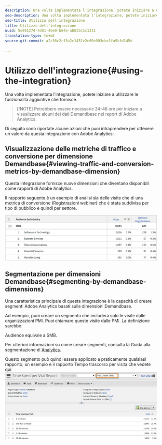 ```yaml
---
description: Una volta implementata l'integrazione, potete iniziare a utilizzare le funzionalità aggiuntive che fornisce.
seo-description: Una volta implementata l'integrazione, potete iniziare a utilizzare le funzionalità aggiuntive che fornisce.
seo-title: Utilizzo dell'integrazione
title: Utilizzo dell'integrazione
uuid: 5e861274-4d81-4ee0-b84e-ab83bc1c1331
translation-type: tm+mt
source-git-commit: a2c38c2cf3a2c1451e2c60e003ebe1fa9bfd145d

---
```



# Utilizzo dell'integrazione{#using-the-integration}

Una volta implementata l'integrazione, potete iniziare a utilizzare le funzionalità aggiuntive che fornisce.

> [!NOTE] Potrebbero essere necessarie 24-48 ore per iniziare a visualizzare alcuni dei dati Demandbase nei report di Adobe Analytics.

Di seguito sono riportate alcune azioni che puoi intraprendere per ottenere un valore da questa integrazione con Adobe Analytics:

## Visualizzazione delle metriche di traffico e conversione per dimensione Demandbase{#viewing-traffic-and-conversion-metrics-by-demandbase-dimension}

Questa integrazione fornisce nuove dimensioni che diventano disponibili come rapporti di Adobe Analytics.

Il rapporto seguente è un esempio di analisi sia delle visite che di una metrica di conversione (Registrazioni webinar) che è stata suddivisa per tipo di pubblico e quindi per settore.

![](assets/metrics_db_dimensions.png)

## Segmentazione per dimensioni Demandbase{#segmenting-by-demandbase-dimensions}

Una caratteristica principale di questa integrazione è la capacità di creare segmenti Adobe Analytics basati sulle dimensioni Demandbase.

Ad esempio, puoi creare un segmento che includerà solo le visite dalle organizzazioni PMI. Puoi chiamare queste visite dalle PMI. La definizione sarebbe:

Audience equivale a SMB.

Per ulteriori informazioni su come creare segmenti, consulta la Guida alla segmentazione di [Analytics](https://marketing.adobe.com/resources/help/en_US/analytics/segment/).

Questo segmento può quindi essere applicato a praticamente qualsiasi rapporto; un esempio è il rapporto Tempo trascorso per visita che vedete qui: ![](assets/segment_applied_report.png)
